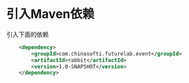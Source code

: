 # 引入Maven依赖

引入下面的依赖
```xml
    <dependency>
        <groupId>com.chinasofti.futurelab.event</groupId>
        <artifactId>rabbit</artifactId>
        <version>1.0-SNAPSHOT</version>
    </dependency>
```

